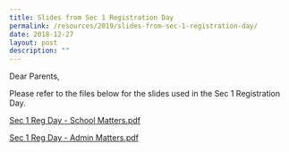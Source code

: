 ```yaml
---
title: Slides from Sec 1 Registration Day
permalink: /resources/2019/slides-from-sec-1-registration-day/
date: 2018-12-27
layout: post
description: ""
---
```

Dear Parents,

  

Please refer to the files below for the slides used in the Sec 1 Registration Day.

  

[Sec 1 Reg Day - School Matters.pdf](/files/Sec%201%20Reg%20Day%20-%20School%20Matters.pdf)

[Sec 1 Reg Day - Admin Matters.pdf](/files/Sec%201%20Reg%20Day%20-%20Admin%20Matters.pdf)